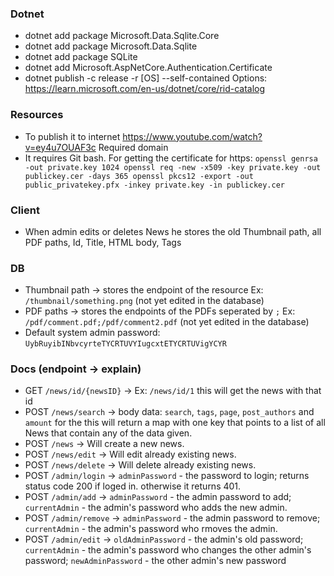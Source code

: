 ﻿### Dotnet
- dotnet add package Microsoft.Data.Sqlite.Core
- dotnet add package Microsoft.Data.Sqlite
- dotnet add package SQLite
- dotnet add Microsoft.AspNetCore.Authentication.Certificate
- dotnet publish -c release -r [OS] --self-contained
 Options: https://learn.microsoft.com/en-us/dotnet/core/rid-catalog

### Resources
- To publish it to internet https://www.youtube.com/watch?v=ey4u7OUAF3c  Required domain
- It requires Git bash. For getting the certificate for https: `openssl genrsa -out private.key 1024
openssl req -new -x509 -key private.key -out publickey.cer -days 365
openssl pkcs12 -export -out public_privatekey.pfx -inkey private.key -in publickey.cer`

### Client
- When admin edits or deletes News he stores the old Thumbnail path, all PDF paths, Id, Title, HTML body, Tags

### DB
- Thumbnail path -> stores the endpoint of the resource Ex: `/thumbnail/something.png` (not yet edited in the database)
- PDF paths -> stores the endpoints of the PDFs seperated by `;` Ex: `/pdf/comment.pdf;/pdf/comment2.pdf` (not yet edited in the database)
- Default system admin password: `UybRuyibINbvcyrteTYCRTUVYIugcxtETYCRTUVigYCYR`

### Docs (endpoint -> explain)
- GET `/news/id/{newsID}` -> Ex: `/news/id/1` this will get the news with that id
- POST `/news/search` -> body data: `search`, `tags`, `page`, `post_authors` and `amount` for the this will return a map with one key that points to a list of all News that contain any of the data given.
- POST `/news` -> Will create a new news.
- POST `/news/edit` -> Will edit already existing news.
- POST `/news/delete` -> Will delete already existing news.
- POST `/admin/login` -> `adminPassword` - the password to login; returns status code 200 if loged in. otherwise it returns 401.
- POST `/admin/add` -> `adminPassword` - the admin password to add; `currentAdmin` - the admin's password who adds the new admin.
- POST `/admin/remove` -> `adminPassword` - the admin password to remove; `currentAdmin` - the admin's password who rmoves the admin.
- POST `/admin/edit` -> `oldAdminPassword` - the admin's old password; `currentAdmin` - the admin's password who changes the other admin's password; `newAdminPassword` - the other admin's new password
